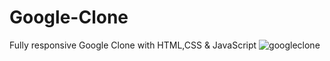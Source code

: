 # Google-Clone

Fully responsive Google Clone with HTML,CSS &amp; JavaScript
![googleclone](https://user-images.githubusercontent.com/87519278/170552117-1511661e-1e76-460f-b0c6-fcbe24d0f625.png)
